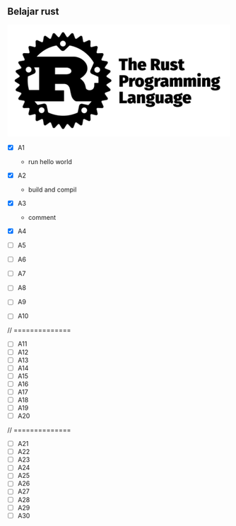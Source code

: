 ## Belajar rust

![rust-image](img/rust-image.jpg)


- [x] A1
  - run hello world 

- [x] A2
  - build and compil
  
- [x] A3
  - comment
- [x] A4
- [ ] A5
- [ ] A6
- [ ] A7
- [ ] A8
- [ ] A9
- [ ] A10

// ==============

- [ ] A11
- [ ] A12
- [ ] A13
- [ ] A14
- [ ] A15
- [ ] A16
- [ ] A17
- [ ] A18
- [ ] A19
- [ ] A20

// ==============

- [ ] A21
- [ ] A22
- [ ] A23
- [ ] A24
- [ ] A25
- [ ] A26
- [ ] A27
- [ ] A28
- [ ] A29
- [ ] A30
